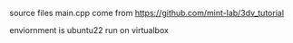 source files main.cpp come from https://github.com/mint-lab/3dv_tutorial

enviornment is ubuntu22 run on virtualbox 
